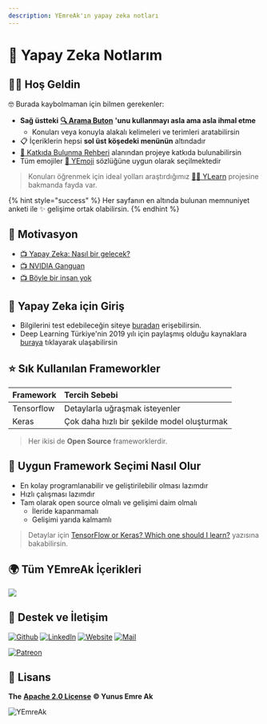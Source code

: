 ```yaml
---
description: YEmreAk'ın yapay zeka notları
---
```


# 🧠 Yapay Zeka Notlarım

## 🙋‍♂️ Hoş Geldin

🤓 Burada kaybolmaman için bilmen gerekenler:

* **Sağ üstteki** [**🔍 Arama Buton**](https://iuce.yemreak.com/?q=) **'unu kullanmayı asla ama asla ihmal etme**
  * Konuları veya konuyla alakalı kelimeleri ve terimleri aratabilirsin
* 📋 İçeriklerin hepsi **sol üst köşedeki menünün** altındadır
* [💖 Katkıda Bulunma Rehberi](https://wiki.yemreak.com/contributing) alanından projeye katkıda bulunabilirsin
* Tüm emojiler [🚀 YEmoji](https://learn.yemreak.com/yonetim/yemoji) sözlüğüne uygun olarak seçilmektedir

> Konuları öğrenmek için ideal yolları araştırdığımız [👨‍🏫 YLearn](https://learn.yemreak.com/) projesine bakmanda fayda var.

{% hint style="success" %}
Her sayfanın en altında bulunan memnuniyet anketi ile ✨ gelişime ortak olabilirsin.
{% endhint %}

## 🚀 Motivasyon

* [📺 Yapay Zeka: Nasıl bir gelecek?](https://www.youtube.com/watch?v=qh2ESbatq68)
* [📺 NVIDIA Ganguan](https://www.youtube.com/watch?v=1iMmenHFdCE)
* [📺 Böyle bir insan yok](https://youtu.be/N4m_xt4vFwY)

## 🚶‍ Yapay Zeka için Giriş

* Bilgilerini test edebileceğin siteye [buradan](https://www.hackerrank.com/domains/ai) erişebilirsin.
* Deep Learning Türkiye'nin 2019 yılı için paylaşmış olduğu kaynaklara [buraya](https://medium.com/deep-learning-turkiye/2019-yapay-zeka-e%C4%9Fitim-ve-uygulama-program%C4%B1-add138988809) tıklayarak ulaşabilirsin

## ⭐ Sık Kullanılan Frameworkler

| Framework | Tercih Sebebi |
| :--- | :--- |
| Tensorflow | Detaylarla uğraşmak isteyenler |
| Keras | Çok daha hızlı bir şekilde model oluşturmak |

> Her ikisi de **Open Source** frameworklerdir.

## 🤔 Uygun Framework Seçimi Nasıl Olur

* En kolay programlanabilir ve geliştirilebilir olması lazımdır
* Hızlı çalışması lazımdır
* Tam olarak open source olmalı ve gelişimi daim olmalı
  * İleride kapanmamalı
  * Gelişimi yarıda kalmamlı

> Detaylar için [TensorFlow or Keras? Which one should I learn?](https://medium.com/implodinggradients/tensorflow-or-keras-which-one-should-i-learn-5dd7fa3f9ca0) yazısına bakabilirsin.

## 🌍 Tüm YEmreAk İçerikleri

![](https://drive.google.com/uc?id=1LZoJzZyY_uYbl3zCxk6ZtZPaDiMHglMv)

## 💖 Destek ve İletişim

​[​![Github](https://drive.google.com/uc?id=1PzkuWOoBNMg0uOMmqwHtVoYt0WCqi-O5)​](https://github.com/yedhrab) [​![LinkedIn](https://drive.google.com/uc?id=1hvdil0ZHVEzekQ4AYELdnPOqzunKpnzJ)​](https://www.linkedin.com/in/yemreak/) [​![Website](https://drive.google.com/uc?id=1wR8Ph0FBs36ZJl0Ud-HkS0LZ9b66JBqJ)​](https://yemreak.com/) [​![Mail](https://drive.google.com/uc?id=142rP0hbrnY8T9kj_84_r7WxPG1hzWEcN)​](mailto::yedhrab@gmail.com?subject=YArtificialIntelligence%20%7C%20Github)​

​[​![Patreon](https://drive.google.com/uc?id=11YmCRmySX7v7QDFS62ST2JZuE70RFjDG)](https://www.patreon.com/yemreak/)

## 🔏 Lisans

**The** [**Apache 2.0 License**](https://choosealicense.com/licenses/apache-2.0/) **©️ Yunus Emre Ak**

![YEmreAk](https://drive.google.com/uc?id=1Wd_YLVOkAhXPVqFMx_aZyFvyTy_88H-Z)

